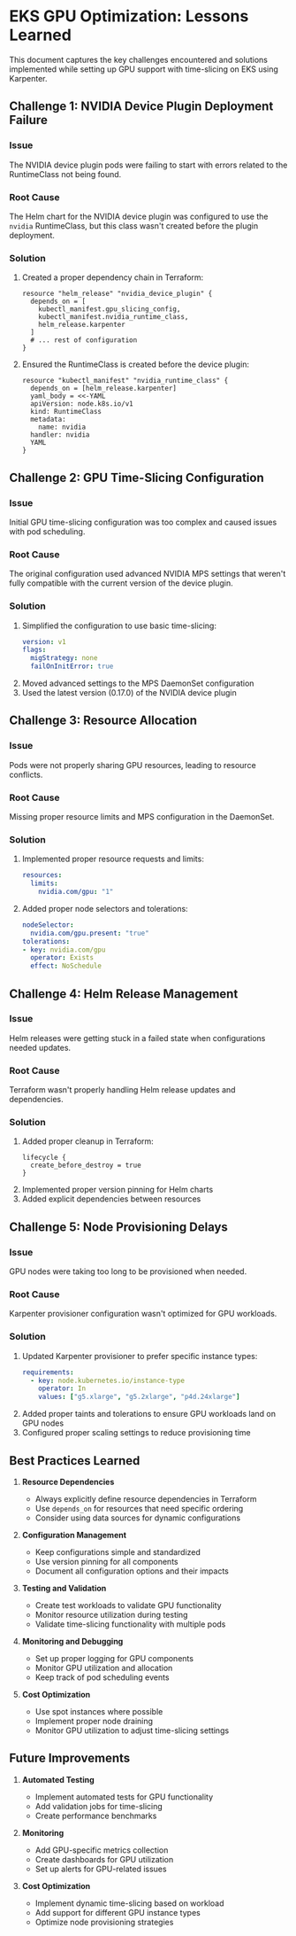 # EKS GPU Optimization: Lessons Learned

This document captures the key challenges encountered and solutions implemented while setting up GPU support with time-slicing on EKS using Karpenter.

## Challenge 1: NVIDIA Device Plugin Deployment Failure

### Issue
The NVIDIA device plugin pods were failing to start with errors related to the RuntimeClass not being found.

### Root Cause
The Helm chart for the NVIDIA device plugin was configured to use the `nvidia` RuntimeClass, but this class wasn't created before the plugin deployment.

### Solution
1. Created a proper dependency chain in Terraform:
   ```hcl
   resource "helm_release" "nvidia_device_plugin" {
     depends_on = [
       kubectl_manifest.gpu_slicing_config,
       kubectl_manifest.nvidia_runtime_class,
       helm_release.karpenter
     ]
     # ... rest of configuration
   }
   ```
2. Ensured the RuntimeClass is created before the device plugin:
   ```hcl
   resource "kubectl_manifest" "nvidia_runtime_class" {
     depends_on = [helm_release.karpenter]
     yaml_body = <<-YAML
     apiVersion: node.k8s.io/v1
     kind: RuntimeClass
     metadata:
       name: nvidia
     handler: nvidia
     YAML
   }
   ```

## Challenge 2: GPU Time-Slicing Configuration

### Issue
Initial GPU time-slicing configuration was too complex and caused issues with pod scheduling.

### Root Cause
The original configuration used advanced NVIDIA MPS settings that weren't fully compatible with the current version of the device plugin.

### Solution
1. Simplified the configuration to use basic time-slicing:
   ```yaml
   version: v1
   flags:
     migStrategy: none
     failOnInitError: true
   ```
2. Moved advanced settings to the MPS DaemonSet configuration
3. Used the latest version (0.17.0) of the NVIDIA device plugin

## Challenge 3: Resource Allocation

### Issue
Pods were not properly sharing GPU resources, leading to resource conflicts.

### Root Cause
Missing proper resource limits and MPS configuration in the DaemonSet.

### Solution
1. Implemented proper resource requests and limits:
   ```yaml
   resources:
     limits:
       nvidia.com/gpu: "1"
   ```
2. Added proper node selectors and tolerations:
   ```yaml
   nodeSelector:
     nvidia.com/gpu.present: "true"
   tolerations:
   - key: nvidia.com/gpu
     operator: Exists
     effect: NoSchedule
   ```

## Challenge 4: Helm Release Management

### Issue
Helm releases were getting stuck in a failed state when configurations needed updates.

### Root Cause
Terraform wasn't properly handling Helm release updates and dependencies.

### Solution
1. Added proper cleanup in Terraform:
   ```hcl
   lifecycle {
     create_before_destroy = true
   }
   ```
2. Implemented proper version pinning for Helm charts
3. Added explicit dependencies between resources

## Challenge 5: Node Provisioning Delays

### Issue
GPU nodes were taking too long to be provisioned when needed.

### Root Cause
Karpenter provisioner configuration wasn't optimized for GPU workloads.

### Solution
1. Updated Karpenter provisioner to prefer specific instance types:
   ```yaml
   requirements:
     - key: node.kubernetes.io/instance-type
       operator: In
       values: ["g5.xlarge", "g5.2xlarge", "p4d.24xlarge"]
   ```
2. Added proper taints and tolerations to ensure GPU workloads land on GPU nodes
3. Configured proper scaling settings to reduce provisioning time

## Best Practices Learned

1. **Resource Dependencies**
   - Always explicitly define resource dependencies in Terraform
   - Use `depends_on` for resources that need specific ordering
   - Consider using data sources for dynamic configurations

2. **Configuration Management**
   - Keep configurations simple and standardized
   - Use version pinning for all components
   - Document all configuration options and their impacts

3. **Testing and Validation**
   - Create test workloads to validate GPU functionality
   - Monitor resource utilization during testing
   - Validate time-slicing functionality with multiple pods

4. **Monitoring and Debugging**
   - Set up proper logging for GPU components
   - Monitor GPU utilization and allocation
   - Keep track of pod scheduling events

5. **Cost Optimization**
   - Use spot instances where possible
   - Implement proper node draining
   - Monitor GPU utilization to adjust time-slicing settings

## Future Improvements

1. **Automated Testing**
   - Implement automated tests for GPU functionality
   - Add validation jobs for time-slicing
   - Create performance benchmarks

2. **Monitoring**
   - Add GPU-specific metrics collection
   - Create dashboards for GPU utilization
   - Set up alerts for GPU-related issues

3. **Cost Optimization**
   - Implement dynamic time-slicing based on workload
   - Add support for different GPU instance types
   - Optimize node provisioning strategies
